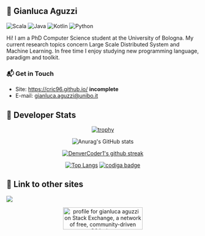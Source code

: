 
## :robot: Gianluca Aguzzi
![Scala](https://img.shields.io/badge/Scala-Fluent-red)
![Java](https://img.shields.io/badge/Java-Intermediate-yellow)
![Kotlin](https://img.shields.io/badge/Kotlin-Beginner-greem)
![Python](https://img.shields.io/badge/Python-Beginner-greem)

Hi! I am a PhD Computer Science student at the University of Bologna. My current research topics concern Large Scale Distributed System and Machine Learning. In free time I enjoy studying new programming language, paradigm and toolkit.

### 📬 Get in Touch
- Site: https://cric96.github.io/ **incomplete**
- E-mail: gianluca.aguzzi@unibo.it

## :rocket: Developer Stats
<div align="center">
  
  [![trophy](https://github-profile-trophy.vercel.app/?username=cric96&theme=dracula&row=1)](https://github.com/ryo-ma/github-profile-trophy)

  ![Anurag's GitHub stats](https://github-readme-stats.vercel.app/api?username=cric96&theme=dracula&bg_color=45,0F2027,203A43,2C5364)
  
  [![DenverCoder1's github streak](https://github-readme-streak-stats.herokuapp.com/?user=cric96&theme=dracula)](https://github.com/DenverCoder1/github-readme-streak-stats)

  [![Top Langs](https://github-readme-stats.vercel.app/api/top-langs/?username=cric96&hide=jupyter%20notebook,lua&theme=dracula&bg_color=135,0F2027,203A43,2C5364&layout=compact)](https://github.com/anuraghazra/github-readme-stats)
  <a href="https://app.codiga.io/public/user/github/cric96">
     <img src="https://api.codiga.io/public/badge/user/github/cric96?style=dark" alt="codiga badge" />
  </a>
  
</div>

## :link: Link to other sites

<img
  src="https://cr-ss-service.azurewebsites.net/api/ScreenShot?widget=summary&username=cric96&badges=3&show-avatar=false&style=--header-bg-color:%23000;--border-radius:10px"
/>

<div align="center">
 
<a href="https://stackexchange.com/users/14252622">
  <img src="https://stackexchange.com/users/flair/14252622.png?theme=dark" width="208" height="58" alt="profile for gianluca aguzzi on Stack Exchange, a network of free, community-driven Q&amp;A sites" title="profile for gianluca aguzzi on Stack Exchange, a network of free, community-driven Q&amp;A sites"></a>

</div>
